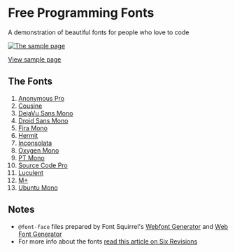 # Free Programming Fonts
A demonstration of beautiful fonts for people who love to code

[![The sample page](http://cdn.sixrevisions.com/0441-03_free-programming-fonts-samp-page.jpg)](http://cdn.sixrevisions.com/0441-01_programming-fonts/demo/programming-fonts.html)

[View sample page](http://cdn.sixrevisions.com/0441-01_programming-fonts/demo/programming-fonts.html)

## The Fonts
1. [Anonymous Pro](http://sixrevisions.com/lists/free-programming-fonts/#anonymous-pro-section)
2. [Cousine](http://sixrevisions.com/lists/free-programming-fonts/#cousine-section)
3. [DejaVu Sans Mono](http://sixrevisions.com/lists/free-programming-fonts/#dejavu-sans-mono-section)
4. [Droid Sans Mono](http://sixrevisions.com/lists/free-programming-fonts/#droid-sans-mono-section)
5. [Fira Mono](http://sixrevisions.com/lists/free-programming-fonts/#fira-mono-section)
6. [Hermit](http://sixrevisions.com/lists/free-programming-fonts/#hermit-section)
7. [Inconsolata](http://sixrevisions.com/lists/free-programming-fonts/#inconsolata-section)
8. [Oxygen Mono](http://sixrevisions.com/lists/free-programming-fonts/#oxygen-mono-section)
9. [PT Mono](http://sixrevisions.com/lists/free-programming-fonts/#pt-mono-section)
10. [Source Code Pro](http://sixrevisions.com/lists/free-programming-fonts/#source-code-pro-section)
11. [Luculent](http://sixrevisions.com/lists/free-programming-fonts/#luculent-demo)
12. [M+](http://sixrevisions.com/lists/free-programming-fonts/#mplus-1mn-regular-demo)
13. [Ubuntu Mono](http://sixrevisions.com/lists/free-programming-fonts/#ubuntu-mono-demo)

## Notes
- `@font-face` files prepared by Font Squirrel's [Webfont Generator](http://www.fontsquirrel.com/tools/webfont-generator) and [Web Font Generator](http://www.web-font-generator.com/)
- For more info about the fonts [read this article on Six Revisions](http://sixrevisions.com/lists/free-programming-fonts/)